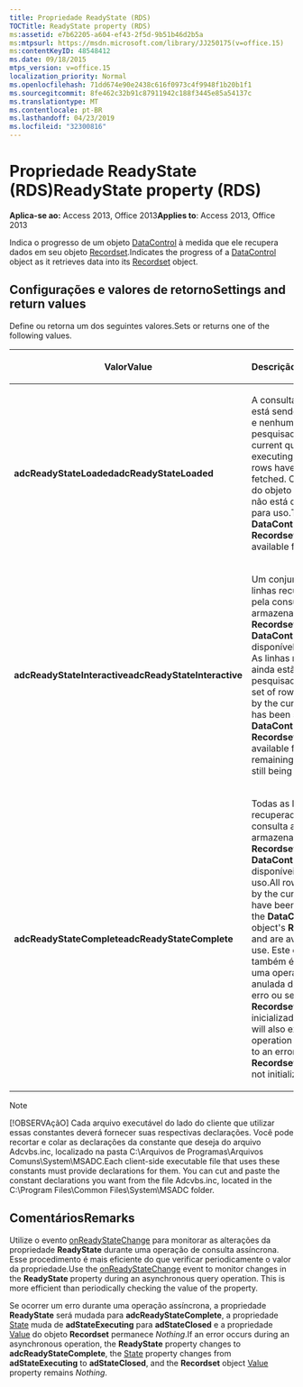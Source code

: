 ```yaml
---
title: Propriedade ReadyState (RDS)
TOCTitle: ReadyState property (RDS)
ms:assetid: e7b62205-a604-ef43-2f5d-9b51b46d2b5a
ms:mtpsurl: https://msdn.microsoft.com/library/JJ250175(v=office.15)
ms:contentKeyID: 48548412
ms.date: 09/18/2015
mtps_version: v=office.15
localization_priority: Normal
ms.openlocfilehash: 71dd674e90e2438c616f0973c4f9948f1b20b1f1
ms.sourcegitcommit: 8fe462c32b91c87911942c188f3445e85a54137c
ms.translationtype: MT
ms.contentlocale: pt-BR
ms.lasthandoff: 04/23/2019
ms.locfileid: "32300816"
---
```

# <a name="readystate-property-rds"></a><span data-ttu-id="c848f-102">Propriedade ReadyState (RDS)</span><span class="sxs-lookup"><span data-stu-id="c848f-102">ReadyState property (RDS)</span></span>

<span data-ttu-id="c848f-103">**Aplica-se ao:** Access 2013, Office 2013</span><span class="sxs-lookup"><span data-stu-id="c848f-103">**Applies to**: Access 2013, Office 2013</span></span>

<span data-ttu-id="c848f-104">Indica o progresso de um objeto [DataControl](datacontrol-object-rds.md) à medida que ele recupera dados em seu objeto [Recordset](recordset-object-ado.md).</span><span class="sxs-lookup"><span data-stu-id="c848f-104">Indicates the progress of a [DataControl](datacontrol-object-rds.md) object as it retrieves data into its [Recordset](recordset-object-ado.md) object.</span></span>

## <a name="settings-and-return-values"></a><span data-ttu-id="c848f-105">Configurações e valores de retorno</span><span class="sxs-lookup"><span data-stu-id="c848f-105">Settings and return values</span></span>

<span data-ttu-id="c848f-106">Define ou retorna um dos seguintes valores.</span><span class="sxs-lookup"><span data-stu-id="c848f-106">Sets or returns one of the following values.</span></span>

<table>
<colgroup>
<col style="width: 50%" />
<col style="width: 50%" />
</colgroup>
<thead>
<tr class="header">
<th><p><span data-ttu-id="c848f-107">Valor</span><span class="sxs-lookup"><span data-stu-id="c848f-107">Value</span></span></p></th>
<th><p><span data-ttu-id="c848f-108">Descrição</span><span class="sxs-lookup"><span data-stu-id="c848f-108">Description</span></span></p></th>
</tr>
</thead>
<tbody>
<tr class="odd">
<td><p><span data-ttu-id="c848f-109"><strong>adcReadyStateLoaded</strong></span><span class="sxs-lookup"><span data-stu-id="c848f-109"><strong>adcReadyStateLoaded</strong></span></span></p></td>
<td><p><span data-ttu-id="c848f-110">A consulta atual ainda está sendo executada e nenhuma linha foi pesquisada.</span><span class="sxs-lookup"><span data-stu-id="c848f-110">The current query is still executing and no rows have been fetched.</span></span> <span data-ttu-id="c848f-111">O <strong>Recordset</strong> do objeto <strong>DataControl</strong> não está disponível para uso.</span><span class="sxs-lookup"><span data-stu-id="c848f-111">The <strong>DataControl</strong> object's <strong>Recordset</strong> is not available for use.</span></span></p></td>
</tr>
<tr class="even">
<td><p><span data-ttu-id="c848f-112"><strong>adcReadyStateInteractive</strong></span><span class="sxs-lookup"><span data-stu-id="c848f-112"><strong>adcReadyStateInteractive</strong></span></span></p></td>
<td><p><span data-ttu-id="c848f-p102">Um conjunto inicial de linhas recuperado pela consulta atual foi armazenado no <strong>Recordset</strong> do objeto <strong>DataControl</strong> e está disponível para uso. As linhas restantes ainda estão sendo pesquisadas.</span><span class="sxs-lookup"><span data-stu-id="c848f-p102">An initial set of rows retrieved by the current query has been stored in the <strong>DataControl</strong> object's <strong>Recordset</strong> and are available for use. The remaining rows are still being fetched.</span></span></p></td>
</tr>
<tr class="odd">
<td><p><span data-ttu-id="c848f-115"><strong>adcReadyStateComplete</strong></span><span class="sxs-lookup"><span data-stu-id="c848f-115"><strong>adcReadyStateComplete</strong></span></span></p></td>
<td><p><span data-ttu-id="c848f-116">Todas as linhas recuperadas pela consulta atual foram armazenadas no <strong>Recordset</strong> do objeto <strong>DataControl</strong> e estão disponíveis para uso.</span><span class="sxs-lookup"><span data-stu-id="c848f-116">All rows retrieved by the current query have been stored in the <strong>DataControl</strong> object's <strong>Recordset</strong> and are available for use.</span></span> <span data-ttu-id="c848f-117">Este estado também é possível se uma operação for anulada devido a um erro ou se o objeto <strong>Recordset</strong> não for inicializado.</span><span class="sxs-lookup"><span data-stu-id="c848f-117">This state will also exist if an operation aborted due to an error, or if the <strong>Recordset</strong> object is not initialized.</span></span></p></td>
</tr>
</tbody>
</table>

> [!NOTE]
> <span data-ttu-id="c848f-p104">[!OBSERVAçãO] Cada arquivo executável do lado do cliente que utilizar essas constantes deverá fornecer suas respectivas declarações. Você pode recortar e colar as declarações da constante que deseja do arquivo Adcvbs.inc, localizado na pasta C:\Arquivos de Programas\Arquivos Comuns\System\MSADC.</span><span class="sxs-lookup"><span data-stu-id="c848f-p104">Each client-side executable file that uses these constants must provide declarations for them. You can cut and paste the constant declarations you want from the file Adcvbs.inc, located in the C:\Program Files\Common Files\System\MSADC folder.</span></span>

## <a name="remarks"></a><span data-ttu-id="c848f-120">Comentários</span><span class="sxs-lookup"><span data-stu-id="c848f-120">Remarks</span></span>

<span data-ttu-id="c848f-p105">Utilize o evento [onReadyStateChange](onreadystatechange-event-rds.md) para monitorar as alterações da propriedade **ReadyState** durante uma operação de consulta assíncrona. Esse procedimento é mais eficiente do que verificar periodicamente o valor da propriedade.</span><span class="sxs-lookup"><span data-stu-id="c848f-p105">Use the [onReadyStateChange](onreadystatechange-event-rds.md) event to monitor changes in the **ReadyState** property during an asynchronous query operation. This is more efficient than periodically checking the value of the property.</span></span>

<span data-ttu-id="c848f-123">Se ocorrer um erro durante uma operação assíncrona, a propriedade **ReadyState** será mudada para **adcReadyStateComplete**, a propriedade [State](state-property-ado.md) muda de **adStateExecuting** para **adStateClosed** e a propriedade [Value](value-property-ado.md) do objeto **Recordset** permanece *Nothing*.</span><span class="sxs-lookup"><span data-stu-id="c848f-123">If an error occurs during an asynchronous operation, the **ReadyState** property changes to **adcReadyStateComplete**, the [State](state-property-ado.md) property changes from **adStateExecuting** to **adStateClosed**, and the **Recordset** object [Value](value-property-ado.md) property remains *Nothing*.</span></span>

